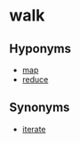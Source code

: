 # walk

## Hyponyms

  - [map](map_v.md)
  - [reduce](reduce.md)

## Synonyms

  - [iterate](iterate.md)

[1]: README.md
